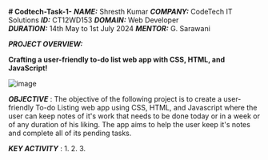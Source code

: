 **# Codtech-Task-1-**
_**NAME:**_ Shresth Kumar 
_**COMPANY:**_ CodeTech IT Solutions 
_**ID:**_ CT12WD153
_**DOMAIN:**_ Web Developer  
_**DURATION:**_ 14th May to 1st July 2024 
_**MENTOR:**_ G. Sarawani 



_**PROJECT OVERVIEW:**_

**Crafting a user-friendly to-do list web app with CSS, HTML, and JavaScript!**

![image](https://github.com/ShresthTheStudent/Codtech-Task-1-/assets/100932946/eb8bf24a-a3d1-4f72-8869-3d10dfe31a69)



_**OBJECTIVE**_ :
  The objective of the following project is to create a user-friendly To-do Listing web app using CSS, HTML, and Javascript where the user can keep notes of it's work that needs to be done today or in a week or of    any duration of his liking. The app aims to help the user keep it's notes and complete all of its pending tasks. 

_**KEY ACTIVITY**_ : 
  1. 
  2. 
  3.
